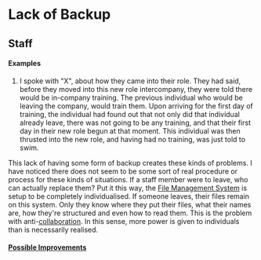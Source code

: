 # Lack of Backup

## Staff 
#### **Examples**
1. I spoke with "X", about how they came into their role. They had said, before they moved into this new role intercompany, they were told there would be in-company training. The previous individual who would be leaving the company, would train them. Upon arriving for the first day of training, the individual had found out that not only did that individual already leave, there was not going to be any training, and that their first day in their new role begun at that moment. This individual was then thrusted into the new role, and having had no training, was just told to swim.

This lack of having some form of backup creates these kinds of problems. I have noticed there does not seem to be some sort of real procedure or process for these kinds of situations. If a staff member were to leave, who can actually replace them? Put it this way, the [File Management System](File%20Management%20System.md) is setup to be completely individualised. If someone leaves, their files remain on this system. Only they know where they put their files, what their names are, how they're structured and even how to read them. This is the problem with anti-[collaboration](Collaboration.md). In this sense, more power is given to individuals than is necessarily realised.

#### [Possible Improvements](../Improvements/Lack%20of%20Backup%20Improvements.md)